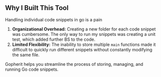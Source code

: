 ## Why I Built This Tool

Handling individual code snippets in go is a pain

1. **Organizational Overhead:** Creating a new folder for each code snippet was cumbersome. The only way to run my snippets was creating a unit test, which added further BS to the code.
2. **Limited Flexibility:** The inability to store multiple `main` functions made it difficult to quickly run different snippets without constantly modifying the same file.

Gopherit helps you streamline the process of storing, managing, and running Go code snippets.
